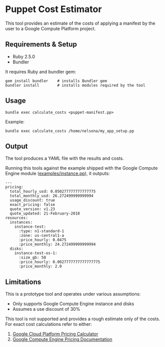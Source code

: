 # Puppet Cost Estimator

This tool provides an estimate of the costs of applying a manifest by the user
to a Google Compute Platform project.

## Requirements & Setup

- Ruby 2.5.0
- Bundler

It requires Ruby and bundler gem:

    gem install bundler    # installs Bundler gem
    bundler install        # installs modules required by the tool

## Usage

    bundle exec calculate_costs <puppet-manifest.pp>

Example:

    bundle exec calculate_costs /home/nelsona/my_app_setup.pp

## Output

The tool produces a YAML file with the results and costs.

Running this tools against the example shipped with the Google Compute Engine
module ([examples/instance.pp][example-instance]), it outputs:

    ---
    pricing:
      total_hourly_usd: 0.050277777777777775
      total_monthly_usd: 26.272499999999994
      usage_discount: true
      exact_pricing: false
      quote_version: v1.23
      quote_updated: 21-February-2018
    resources:
      instances:
        instance-test:
          :type: n1-standard-1
          :zone: us-central1-a
          :price_hourly: 0.0475
          :price_monthly: 24.272499999999994
      disks:
        instance-test-os-1:
          :size_gb: 50
          :price_hourly: 0.0027777777777777775
          :price_monthly: 2.0

## Limitations

This is a prototype tool and operates under various assumptions:

- Only supports Google Compute Engine instance and disks
- Assumes a use discount of 30%

This tool is not supported and provides a rough estimate only of the costs. For
exact cost calculations refer to either:

1. [Google Cloud Platform Pricing Calculator][calculator]
2. [Google Compute Engine Pricing Documentation][pricing]

[pricing]: https://cloud.google.com/compute/pricing
[calculator]: https://cloud.google.com/products/calculator
[example-instance]: https://github.com/GoogleCloudPlatform/puppet-google-compute/blob/3bf42d13dd3c56143065fe4bd3a189a9cee54c22/examples/instance.pp
